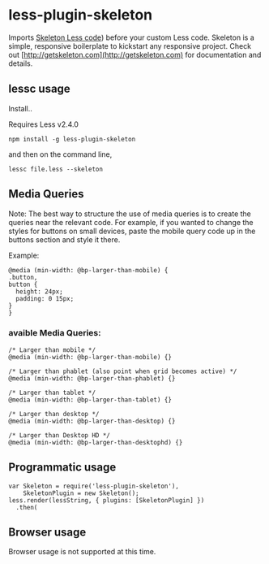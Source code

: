 less-plugin-skeleton             
========================

Imports [Skeleton Less code](https://github.com/whatsnewsaes/Skeleton-less)) before your custom Less code.
Skeleton is a simple, responsive boilerplate to kickstart any responsive project.
Check out [http://getskeleton.com](http://getskeleton.com) for documentation and details.

## lessc usage

Install..

Requires Less v2.4.0

```
npm install -g less-plugin-skeleton
```

and then on the command line,

```
lessc file.less --skeleton
```

##  Media Queries


Note: The best way to structure the use of media queries is to create the queries
near the relevant code. For example, if you wanted to change the styles for buttons
on small devices, paste the mobile query code up in the buttons section and style it
there.

Example:
```
@media (min-width: @bp-larger-than-mobile) {
.button,
button {
  height: 24px;
  padding: 0 15px;
}  
}
```

### avaible Media Queries:
```
/* Larger than mobile */
@media (min-width: @bp-larger-than-mobile) {}

/* Larger than phablet (also point when grid becomes active) */
@media (min-width: @bp-larger-than-phablet) {}

/* Larger than tablet */
@media (min-width: @bp-larger-than-tablet) {}

/* Larger than desktop */
@media (min-width: @bp-larger-than-desktop) {}

/* Larger than Desktop HD */
@media (min-width: @bp-larger-than-desktophd) {}
```

## Programmatic usage

```
var Skeleton = require('less-plugin-skeleton'),
    SkeletonPlugin = new Skeleton();
less.render(lessString, { plugins: [SkeletonPlugin] })
  .then(
```

## Browser usage

Browser usage is not supported at this time.
